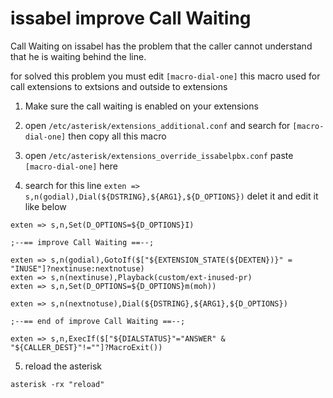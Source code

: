 # issabel improve Call Waiting
Call Waiting on issabel has the problem that the caller cannot understand that he is waiting behind the line.

for solved this problem you must edit `[macro-dial-one]`
this macro used for call extensions to extsions and outside to extensions

1. Make sure the call waiting is enabled on your extensions

2. open `/etc/asterisk/extensions_additional.conf` and search for `[macro-dial-one]` then copy all this macro

3. open `/etc/asterisk/extensions_override_issabelpbx.conf` paste `[macro-dial-one]` here

4. search for this line `exten => s,n(godial),Dial(${DSTRING},${ARG1},${D_OPTIONS})`  delet it and edit it like below

``` astereisk
exten => s,n,Set(D_OPTIONS=${D_OPTIONS}I)

;--== improve Call Waiting ==--;

exten => s,n(godial),GotoIf($["${EXTENSION_STATE(${DEXTEN})}" = "INUSE"]?nextinuse:nextnotuse)
exten => s,n(nextinuse),Playback(custom/ext-inused-pr)
exten => s,n,Set(D_OPTIONS=${D_OPTIONS}m(moh))

exten => s,n(nextnotuse),Dial(${DSTRING},${ARG1},${D_OPTIONS})

;--== end of improve Call Waiting ==--;

exten => s,n,ExecIf($["${DIALSTATUS}"="ANSWER" & "${CALLER_DEST}"!=""]?MacroExit())
```
5. reload the asterisk
```
asterisk -rx "reload"
```